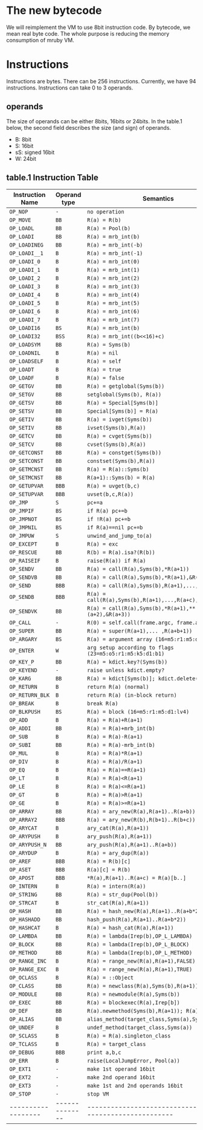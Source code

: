 # The new bytecode

We will reimplement the VM to use 8bit instruction code. By
bytecode, we mean real byte code. The whole purpose is
reducing the memory consumption of mruby VM.

# Instructions

Instructions are bytes. There can be 256 instructions. Currently, we
have 94 instructions. Instructions can take 0 to 3 operands.

## operands

The size of operands can be either 8bits, 16bits or 24bits.
In the table.1 below, the second field describes the size (and
sign) of operands.

* B: 8bit
* S: 16bit
* sS: signed 16bit
* W: 24bit

## table.1 Instruction Table

| Instruction Name | Operand type | Semantics                                                |
|------------------|--------------|----------------------------------------------------------|
| `OP_NOP`         | `-`          | `no operation`                                           |
| `OP_MOVE`        | `BB`         | `R(a) = R(b)`                                            |
| `OP_LOADL`       | `BB`         | `R(a) = Pool(b)`                                         |
| `OP_LOADI`       | `BB`         | `R(a) = mrb_int(b)`                                      |
| `OP_LOADINEG`    | `BB`         | `R(a) = mrb_int(-b)`                                     |
| `OP_LOADI__1`    | `B`          | `R(a) = mrb_int(-1)`                                     |
| `OP_LOADI_0`     | `B`          | `R(a) = mrb_int(0)`                                      |
| `OP_LOADI_1`     | `B`          | `R(a) = mrb_int(1)`                                      |
| `OP_LOADI_2`     | `B`          | `R(a) = mrb_int(2)`                                      |
| `OP_LOADI_3`     | `B`          | `R(a) = mrb_int(3)`                                      |
| `OP_LOADI_4`     | `B`          | `R(a) = mrb_int(4)`                                      |
| `OP_LOADI_5`     | `B`          | `R(a) = mrb_int(5)`                                      |
| `OP_LOADI_6`     | `B`          | `R(a) = mrb_int(6)`                                      |
| `OP_LOADI_7`     | `B`          | `R(a) = mrb_int(7)`                                      |
| `OP_LOADI16`     | `BS`         | `R(a) = mrb_int(b)`                                      |
| `OP_LOADI32`     | `BSS`        | `R(a) = mrb_int((b<<16)+c)`                              |
| `OP_LOADSYM`     | `BB`         | `R(a) = Syms(b)`                                         |
| `OP_LOADNIL`     | `B`          | `R(a) = nil`                                             |
| `OP_LOADSELF`    | `B`          | `R(a) = self`                                            |
| `OP_LOADT`       | `B`          | `R(a) = true`                                            |
| `OP_LOADF`       | `B`          | `R(a) = false`                                           |
| `OP_GETGV`       | `BB`         | `R(a) = getglobal(Syms(b))`                              |
| `OP_SETGV`       | `BB`         | `setglobal(Syms(b), R(a))`                               |
| `OP_GETSV`       | `BB`         | `R(a) = Special[Syms(b)]`                                |
| `OP_SETSV`       | `BB`         | `Special[Syms(b)] = R(a)`                                |
| `OP_GETIV`       | `BB`         | `R(a) = ivget(Syms(b))`                                  |
| `OP_SETIV`       | `BB`         | `ivset(Syms(b),R(a))`                                    |
| `OP_GETCV`       | `BB`         | `R(a) = cvget(Syms(b))`                                  |
| `OP_SETCV`       | `BB`         | `cvset(Syms(b),R(a))`                                    |
| `OP_GETCONST`    | `BB`         | `R(a) = constget(Syms(b))`                               |
| `OP_SETCONST`    | `BB`         | `constset(Syms(b),R(a))`                                 |
| `OP_GETMCNST`    | `BB`         | `R(a) = R(a)::Syms(b)`                                   |
| `OP_SETMCNST`    | `BB`         | `R(a+1)::Syms(b) = R(a)`                                 |
| `OP_GETUPVAR`    | `BBB`        | `R(a) = uvget(b,c)`                                      |
| `OP_SETUPVAR`    | `BBB`        | `uvset(b,c,R(a))`                                        |
| `OP_JMP`         | `S`          | `pc+=a`                                                  |
| `OP_JMPIF`       | `BS`         | `if R(a) pc+=b`                                          |
| `OP_JMPNOT`      | `BS`         | `if !R(a) pc+=b`                                         |
| `OP_JMPNIL`      | `BS`         | `if R(a)==nil pc+=b`                                     |
| `OP_JMPUW`       | `S`          | `unwind_and_jump_to(a)`                                  |
| `OP_EXCEPT`      | `B`          | `R(a) = exc`                                             |
| `OP_RESCUE`      | `BB`         | `R(b) = R(a).isa?(R(b))`                                 |
| `OP_RAISEIF`     | `B`          | `raise(R(a)) if R(a)`                                    |
| `OP_SENDV`       | `BB`         | `R(a) = call(R(a),Syms(b),*R(a+1))`                      |
| `OP_SENDVB`      | `BB`         | `R(a) = call(R(a),Syms(b),*R(a+1),&R(a+2))`              |
| `OP_SEND`        | `BBB`        | `R(a) = call(R(a),Syms(b),R(a+1),...,R(a+c))`            |
| `OP_SENDB`       | `BBB`        | `R(a) = call(R(a),Syms(b),R(a+1),...,R(a+c),&R(a+c+1))`  |
| `OP_SENDVK`      | `BB`         | `R(a) = call(R(a),Syms(b),*R(a+1),**(a+2),&R(a+3))`      |
| `OP_CALL`        | `-`          | `R(0) = self.call(frame.argc, frame.argv)`               |
| `OP_SUPER`       | `BB`         | `R(a) = super(R(a+1),... ,R(a+b+1))`                     |
| `OP_ARGARY`      | `BS`         | `R(a) = argument array (16=m5:r1:m5:d1:lv4)`             |
| `OP_ENTER`       | `W`          | `arg setup according to flags (23=m5:o5:r1:m5:k5:d1:b1)` |
| `OP_KEY_P`       | `BB`         | `R(a) = kdict.key?(Syms(b))`                             |
| `OP_KEYEND`      | `-`          | `raise unless kdict.empty?`                              |
| `OP_KARG`        | `BB`         | `R(a) = kdict[Syms(b)]; kdict.delete(Syms(b))`           |
| `OP_RETURN`      | `B`          | `return R(a) (normal)`                                   |
| `OP_RETURN_BLK`  | `B`          | `return R(a) (in-block return)`                          |
| `OP_BREAK`       | `B`          | `break R(a)`                                             |
| `OP_BLKPUSH`     | `BS`         | `R(a) = block (16=m5:r1:m5:d1:lv4)`                      |
| `OP_ADD`         | `B`          | `R(a) = R(a)+R(a+1)`                                     |
| `OP_ADDI`        | `BB`         | `R(a) = R(a)+mrb_int(b)`                                 |
| `OP_SUB`         | `B`          | `R(a) = R(a)-R(a+1)`                                     |
| `OP_SUBI`        | `BB`         | `R(a) = R(a)-mrb_int(b)`                                 |
| `OP_MUL`         | `B`          | `R(a) = R(a)*R(a+1)`                                     |
| `OP_DIV`         | `B`          | `R(a) = R(a)/R(a+1)`                                     |
| `OP_EQ`          | `B`          | `R(a) = R(a)==R(a+1)`                                    |
| `OP_LT`          | `B`          | `R(a) = R(a)<R(a+1)`                                     |
| `OP_LE`          | `B`          | `R(a) = R(a)<=R(a+1)`                                    |
| `OP_GT`          | `B`          | `R(a) = R(a)>R(a+1)`                                     |
| `OP_GE`          | `B`          | `R(a) = R(a)>=R(a+1)`                                    |
| `OP_ARRAY`       | `BB`         | `R(a) = ary_new(R(a),R(a+1)..R(a+b))`                    |
| `OP_ARRAY2`      | `BBB`        | `R(a) = ary_new(R(b),R(b+1)..R(b+c))`                    |
| `OP_ARYCAT`      | `B`          | `ary_cat(R(a),R(a+1))`                                   |
| `OP_ARYPUSH`     | `B`          | `ary_push(R(a),R(a+1))`                                  |
| `OP_ARYPUSH_N`   | `BB`         | `ary_push(R(a),R(a+1)..R(a+b))`                          |
| `OP_ARYDUP`      | `B`          | `R(a) = ary_dup(R(a))`                                   |
| `OP_AREF`        | `BBB`        | `R(a) = R(b)[c]`                                         |
| `OP_ASET`        | `BBB`        | `R(a)[c] = R(b)`                                         |
| `OP_APOST`       | `BBB`        | `*R(a),R(a+1)..R(a+c) = R(a)[b..]`                       |
| `OP_INTERN`      | `B`          | `R(a) = intern(R(a))`                                    |
| `OP_STRING`      | `BB`         | `R(a) = str_dup(Pool(b))`                                |
| `OP_STRCAT`      | `B`          | `str_cat(R(a),R(a+1))`                                   |
| `OP_HASH`        | `BB`         | `R(a) = hash_new(R(a),R(a+1)..R(a+b*2-1))`               |
| `OP_HASHADD`     | `BB`         | `hash_push(R(a),R(a+1)..R(a+b*2))`                       |
| `OP_HASHCAT`     | `B`          | `R(a) = hash_cat(R(a),R(a+1))`                           |
| `OP_LAMBDA`      | `BB`         | `R(a) = lambda(Irep(b),OP_L_LAMBDA)`                     |
| `OP_BLOCK`       | `BB`         | `R(a) = lambda(Irep(b),OP_L_BLOCK)`                      |
| `OP_METHOD`      | `BB`         | `R(a) = lambda(Irep(b),OP_L_METHOD)`                     |
| `OP_RANGE_INC`   | `B`          | `R(a) = range_new(R(a),R(a+1),FALSE)`                    |
| `OP_RANGE_EXC`   | `B`          | `R(a) = range_new(R(a),R(a+1),TRUE)`                     |
| `OP_OCLASS`      | `B`          | `R(a) = ::Object`                                        |
| `OP_CLASS`       | `BB`         | `R(a) = newclass(R(a),Syms(b),R(a+1))`                   |
| `OP_MODULE`      | `BB`         | `R(a) = newmodule(R(a),Syms(b))`                         |
| `OP_EXEC`        | `BB`         | `R(a) = blockexec(R(a),Irep[b])`                         |
| `OP_DEF`         | `BB`         | `R(a).newmethod(Syms(b),R(a+1)); R(a) = Syms(b)`         |
| `OP_ALIAS`       | `BB`         | `alias_method(target_class,Syms(a),Syms(b))`             |
| `OP_UNDEF`       | `B`          | `undef_method(target_class,Syms(a))`                     |
| `OP_SCLASS`      | `B`          | `R(a) = R(a).singleton_class`                            |
| `OP_TCLASS`      | `B`          | `R(a) = target_class`                                    |
| `OP_DEBUG`       | `BBB`        | `print a,b,c`                                            |
| `OP_ERR`         | `B`          | `raise(LocalJumpError, Pool(a))`                         |
| `OP_EXT1`        | `-`          | `make 1st operand 16bit`                                 |
| `OP_EXT2`        | `-`          | `make 2nd operand 16bit`                                 |
| `OP_EXT3`        | `-`          | `make 1st and 2nd operands 16bit`                        |
| `OP_STOP`        | `-`          | `stop VM`                                                |
|------------------|--------------|----------------------------------------------------------|
